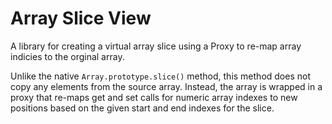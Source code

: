 Array Slice View
====

A library for creating a virtual array slice using a Proxy to re-map array indicies to the orginal array.

Unlike the native `Array.prototype.slice()` method, this method does not copy any elements from the source array.
Instead, the array is wrapped in a proxy that re-maps get and set calls for numeric array indexes to new positions
based on the given start and end indexes for the slice.
